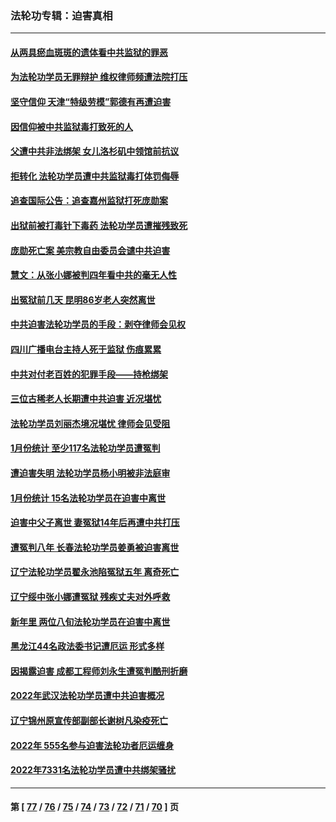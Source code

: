 ### 法轮功专辑：迫害真相
---
#### [从两具瘀血斑斑的遗体看中共监狱的罪恶](../../pages/nf4379/n13936388.md?02270430) 
#### [为法轮功学员无罪辩护 维权律师频遭法院打压](../../pages/nf4379/n13937296.md?02270430) 
#### [坚守信仰 天津“特级劳模”郭德有再遭迫害](../../pages/nf4379/n13934725.md?02270430) 
#### [因信仰被中共监狱毒打致死的人](../../pages/nf4379/n13934141.md?02270430) 
#### [父遭中共非法绑架 女儿洛杉矶中领馆前抗议](../../pages/nf4379/n13933807.md?02270430) 
#### [拒转化 法轮功学员遭中共监狱毒打体罚侮辱](../../pages/nf4379/n13928989.md?02270430) 
#### [追查国际公告：追查嘉州监狱打死庞勋案](../../pages/nf4379/n13933461.md?02270430) 
#### [出狱前被打毒针下毒药 法轮功学员遭摧残致死](../../pages/nf4379/n13931976.md?02270430) 
#### [庞勋死亡案 美宗教自由委员会谴中共迫害](../../pages/nf4379/n13932260.md?02270430) 
#### [慧文：从张小娜被判四年看中共的毫无人性](../../pages/nf4379/n13931796.md?02270430) 
#### [出冤狱前几天 昆明86岁老人突然离世](../../pages/nf4379/n13931228.md?02270430) 
#### [中共迫害法轮功学员的手段：剥夺律师会见权](../../pages/nf4379/n13929748.md?02270430) 
#### [四川广播电台主持人死于监狱 伤痕累累](../../pages/nf4379/n13929027.md?02270430) 
#### [中共对付老百姓的犯罪手段——持枪绑架](../../pages/nf4379/n13926448.md?02270430) 
#### [三位古稀老人长期遭中共迫害 近况堪忧](../../pages/nf4379/n13924554.md?02270430) 
#### [法轮功学员刘丽杰境况堪忧 律师会见受阻](../../pages/nf4379/n13924569.md?02270430) 
#### [1月份统计 至少117名法轮功学员遭冤判](../../pages/nf4379/n13924061.md?02270430) 
#### [遭迫害失明 法轮功学员杨小明被非法庭审](../../pages/nf4379/n13920152.md?02270430) 
#### [1月份统计 15名法轮功学员在迫害中离世](../../pages/nf4379/n13922556.md?02270430) 
#### [迫害中父子离世 妻冤狱14年后再遭中共打压](../../pages/nf4379/n13920995.md?02270430) 
#### [遭冤判八年 长春法轮功学员姜勇被迫害离世](../../pages/nf4379/n13919478.md?02270430) 
#### [辽宁法轮功学员翟永池陷冤狱五年 离奇死亡](../../pages/nf4379/n13916049.md?02270430) 
#### [辽宁绥中张小娜遭冤狱 残疾丈夫对外呼救](../../pages/nf4379/n13915683.md?02270430) 
#### [新年里 两位八旬法轮功学员在迫害中离世](../../pages/nf4379/n13915319.md?02270430) 
#### [黑龙江44名政法委书记遭厄运 形式多样](../../pages/nf4379/n13909467.md?02270430) 
#### [因揭露迫害 成都工程师刘永生遭冤判酷刑折磨](../../pages/nf4379/n13907678.md?02270430) 
#### [2022年武汉法轮功学员遭中共迫害概况](../../pages/nf4379/n13906471.md?02270430) 
#### [辽宁锦州原宣传部副部长谢树凡染疫死亡](../../pages/nf4379/n13904044.md?02270430) 
#### [2022年 555名参与迫害法轮功者厄运缠身](../../pages/nf4379/n13903134.md?02270430) 
#### [2022年7331名法轮功学员遭中共绑架骚扰](../../pages/nf4379/n13901725.md?02270430) 

---
#### 第 [ [77](./77.md?02270430) / [76](./76.md?02270430) / [75](./75.md?02270430) / [74](./74.md?02270430) / [73](./73.md?02270430) / [72](./72.md?02270430) / [71](./71.md?02270430) / [70](./70.md?02270430) ] 页
